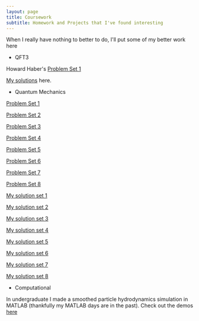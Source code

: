 ```yaml
---
layout: page
title: Coursework
subtitle: Homework and Projects that I've found interesting
---
```


When I really have nothing to better to do, I'll put some of my better work here

- QFT3

Howard Haber's [Problem Set 1](http://scipp.ucsc.edu/~haber/ph222/qftiii20_1.pdf)

[My solutions](https://nolansmyth.github.io/assets/QFT3_HW1.pdf) here.

- Quantum Mechanics

[Problem Set 1](https://nolansmyth.github.io/assets/phys215_HW1.pdf)

[Problem Set 2](https://nolansmyth.github.io/assets/phys215_HW2.pdf)

[Problem Set 3](https://nolansmyth.github.io/assets/phys215_HW3.pdf)

[Problem Set 4](https://nolansmyth.github.io/assets/phys215_HW4.pdf)

[Problem Set 5](https://nolansmyth.github.io/assets/phys215_HW5.pdf)

[Problem Set 6](https://nolansmyth.github.io/assets/phys215_HW6.pdf)

[Problem Set 7](https://nolansmyth.github.io/assets/phys215_HW7.pdf)

[Problem Set 8](https://nolansmyth.github.io/assets/phys215_HW8.pdf)

[My solution set 1](https://nolansmyth.github.io/assets/QMHW1)

[My solution set 2](https://nolansmyth.github.io/assets/QMHW2)

[My solution set 3](https://nolansmyth.github.io/assets/QMHW3)

[My solution set 4](https://nolansmyth.github.io/assets/QMHW4)

[My solution set 5](https://nolansmyth.github.io/assets/QMHW5)

[My solution set 6](https://nolansmyth.github.io/assets/QMHW6)

[My solution set 7](https://nolansmyth.github.io/assets/QMHW7)

[My solution set 8](https://nolansmyth.github.io/assets/QMHW8)


- Computational 

In undergraduate I made a smoothed particle hydrodynamics simulation in MATLAB (thankfully my MATLAB days are in the past). Check out the demos [here](https://github.com/NolanSmyth/Smoothed-particle-hydrodynamics)


